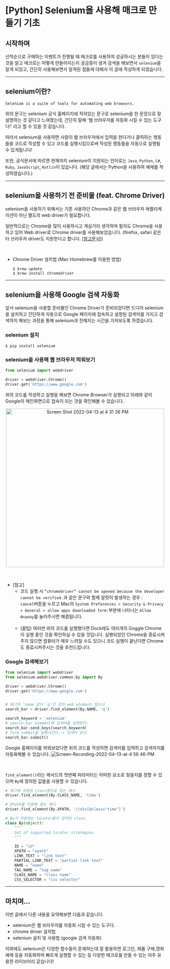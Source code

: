 # [Python] Selenium을 사용해 매크로 만들기 기초

<!--more-->

## 시작하며
 선착순으로 구매하는 이벤트가 진행될 때 매크로를 사용하여 성공하시는 분들이 있다는 것을 알고 매크로는 어떻게 만들어지는지 궁금증이 생겨 검색을 해보면서 `selenium`을 알게 되었고, 간단히 사용해보면서 알게된 점들에 대해서 이 글에 작성하게 되었습니다.

----

## selenium이란?
```
Selenium is a suite of tools for automating web browsers.
```
위의 문구는 selenium 공식 홈페이지에 적혀있는 문구로 selenium을 한 문장으로 잘 설명하는 것 같다고 느껴졌는데, 간단히 말해 '웹 브라우저를 자동화 시킬 수 있는 도구다!' 라고 할 수 있을 것 같습니다.

따라서 selenium을 사용하면 사람이 웹 브라우저에서 입력을 한다거나 클릭하는 행동들을 코드로 작성할 수 있고 코드를 실행시킴으로써 작성된 행동들을 자동으로 실행될 수 있게됩니다!

또한, 공식문서에 따르면 현재까지 selenium이 지원되는 언어로는 `Java`, `Python`, `C#`, `Ruby`, `JavaScript`, `Kotlin`이 있습니다. (해당 글에서는 Python을 사용하여 예제를 작성하였습니다.)

----

## selenium을 사용하기 전 준비물 (feat. Chrome Driver)
selenium을 사용하기 위해서는 기존 사용하던 Chrome과 같은 웹 브라우저 애플리케이션이 아닌 별도의 web driver가 필요합니다.

일반적으로는 Chrome을 많이 사용하시고 계실거라 생각하며 필자도 Chrome을 사용하고 있어 Web driver로 Chrome driver를 사용해보았습니다. (firefox, safari 같은 타 브라우저 driver도 지원한다고 합니다. [[참고문서](https://www.selenium.dev/documentation/webdriver/capabilities/)])

<br>

- Chrome Driver 설치법 (Mac Homebrew를 이용한 방법)

  ```shell
  $ brew update
  $ brew install chromedriver
  ```

----

## selenium을 사용해 Google 검색 자동화
앞서 selenium을 사용할 준비물인 Chrome Driver가 준비되었다면 드디어 selenium을 설치하고 간단하게 자동으로 Google 페이지에 접속하고 설정된 검색어를 가지고 검색까지 해보는 과정을 통해 selenium과 친해지는 시간을 가져보도록 하겠습니다.

### selenium 설치
```shell
$ pip install selenium
```

### selenium을 사용해 웹 브라우저 띄워보기
```Python
from selenium import webdriver

driver = webdriver.Chrome()
driver.get('https://www.google.com')
```
위의 코드를 작성하고 실행을 해보면 Chrome Browser가 실행되고 아래와 같이 Google의 메인화면으로 접속이 되는 것을 확인해볼 수 있습니다.<br>
<p align="center">
  <img width="500" alt="Screen Shot 2022-04-13 at 4 31 36 PM" src="https://user-images.githubusercontent.com/78338337/163123725-e4e27521-ff77-4590-b8fc-dd44aa27e833.png">
</p>

<br>

- [참고] <br>
  - 코드 실행 시 `“chromedriver” cannot be opened because the developer cannot be verified.`과 같은 문구와 함께 알럿이 발생하는 경우 : <br>`cancel`버튼을 누르고 Mac의 `System Preferences > Security & Privacy > General > allow apps downloaded form:`부분에 나타나는 `Allow Anyway`를 눌러주시면 해결됩니다. <br><br>
  - (꿀팁) 여러번 위의 코드를 실행했다면 Dock에도 여러개의 Goggle Chrome이 실행 중인 것을 확인하실 수 있을 것입니다. 실행되었던 Chrome을 종료시켜주지 않으면 컴퓨터가 매우 느려질 수도 있으니 코드 실행이 끝난다면 Chrome도 종료시켜주시는 것을 추천드립니다.

### Google 검색해보기
```Python
from selenium import webdriver
from selenium.webdriver.common.by import By

driver = webdriver.Chrome()
driver.get('https://www.google.com')


# 태그의 `name`값이 `q`인 것의 web element 찾는다.
search_bar = driver.find_element(By.NAME, 'q')

search_keyword = 'selenium'
# search_bar element에 검색어를 입력한다.
search_bar.send_keys(search_keyword)
# form submit을 실행시킨다 -> 검색이 된다.
search_bar.submit()
```
Google 홈페이지를 띄워보았다면 위의 코드를 작성하면 검색어를 입력하고 검색까지를 자동화해볼 수 있습니다.
![Screen-Recording-2022-04-13-at-4 56 46-PM](https://user-images.githubusercontent.com/78338337/163129241-272205bd-257f-44a4-82d9-a25394c025e8.gif)

<br>

`find_element()`라는 메서드의 첫번째 파라미터는 어떠한 요소로 찾을지를 정할 수 있으며 `By`에 정의된 값들을 사용할 수 있습니다.

```Python
# 태그에 지정된 class명으로 찾는 예시
driver.find_element(By.CLASS_NAME, 'time')

# XPath를 이용해 찾는 예시
driver.find_element(By.XPATH, '//div[@class="time"]')
```
```Python
# By가 지원하는 locator들이 정의된 class
class By(object):
    """
    Set of supported locator strategies.
    """

    ID = "id"
    XPATH = "xpath"
    LINK_TEXT = "link text"
    PARTIAL_LINK_TEXT = "partial link text"
    NAME = "name"
    TAG_NAME = "tag name"
    CLASS_NAME = "class name"
    CSS_SELECTOR = "css selector"
```

----

## 마치며...
이번 글에서 다룬 내용을 요약해보면 다음과 같습니다.
- selenium은 웹 브라우저를 자동화 시킬 수 있는 도구다.
- chrome driver 설치법
- selenium 설치 및 사용법 (google 검색 자동화)

이외에도 selenium은 다양한 함수들이 존재하는데 잘 활용하면 로그인, 제품 구매,영화 예매 등을 자동화하여 빠르게 실행할 수 있는 등 다양한 매크로를 만들 수 있는 아주 유용한 라이브러리 같습니다!

